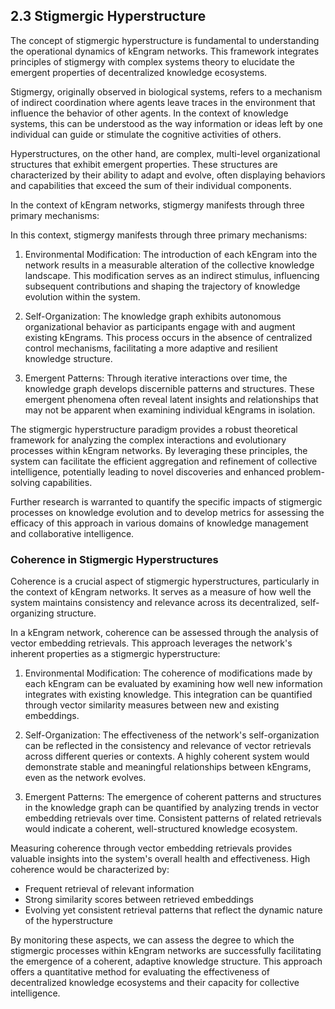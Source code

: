 ## 2.3 Stigmergic Hyperstructure

The concept of stigmergic hyperstructure is fundamental to understanding the operational dynamics of kEngram networks. This framework integrates principles of stigmergy with complex systems theory to elucidate the emergent properties of decentralized knowledge ecosystems.

Stigmergy, originally observed in biological systems, refers to a mechanism of indirect coordination where agents leave traces in the environment that influence the behavior of other agents. In the context of knowledge systems, this can be understood as the way information or ideas left by one individual can guide or stimulate the cognitive activities of others.

Hyperstructures, on the other hand, are complex, multi-level organizational structures that exhibit emergent properties. These structures are characterized by their ability to adapt and evolve, often displaying behaviors and capabilities that exceed the sum of their individual components.

In the context of kEngram networks, stigmergy manifests through three primary mechanisms:

In this context, stigmergy manifests through three primary mechanisms:

1. Environmental Modification: The introduction of each kEngram into the network results in a measurable alteration of the collective knowledge landscape. This modification serves as an indirect stimulus, influencing subsequent contributions and shaping the trajectory of knowledge evolution within the system.
    
2. Self-Organization: The knowledge graph exhibits autonomous organizational behavior as participants engage with and augment existing kEngrams. This process occurs in the absence of centralized control mechanisms, facilitating a more adaptive and resilient knowledge structure.
    
3. Emergent Patterns: Through iterative interactions over time, the knowledge graph develops discernible patterns and structures. These emergent phenomena often reveal latent insights and relationships that may not be apparent when examining individual kEngrams in isolation.
    

The stigmergic hyperstructure paradigm provides a robust theoretical framework for analyzing the complex interactions and evolutionary processes within kEngram networks. By leveraging these principles, the system can facilitate the efficient aggregation and refinement of collective intelligence, potentially leading to novel discoveries and enhanced problem-solving capabilities.

Further research is warranted to quantify the specific impacts of stigmergic processes on knowledge evolution and to develop metrics for assessing the efficacy of this approach in various domains of knowledge management and collaborative intelligence.

### Coherence in Stigmergic Hyperstructures

Coherence is a crucial aspect of stigmergic hyperstructures, particularly in the context of kEngram networks. It serves as a measure of how well the system maintains consistency and relevance across its decentralized, self-organizing structure.

In a kEngram network, coherence can be assessed through the analysis of vector embedding retrievals. This approach leverages the network's inherent properties as a stigmergic hyperstructure:

1. Environmental Modification: The coherence of modifications made by each kEngram can be evaluated by examining how well new information integrates with existing knowledge. This integration can be quantified through vector similarity measures between new and existing embeddings.
    
2. Self-Organization: The effectiveness of the network's self-organization can be reflected in the consistency and relevance of vector retrievals across different queries or contexts. A highly coherent system would demonstrate stable and meaningful relationships between kEngrams, even as the network evolves.
    
3. Emergent Patterns: The emergence of coherent patterns and structures in the knowledge graph can be quantified by analyzing trends in vector embedding retrievals over time. Consistent patterns of related retrievals would indicate a coherent, well-structured knowledge ecosystem.
    

Measuring coherence through vector embedding retrievals provides valuable insights into the system's overall health and effectiveness. High coherence would be characterized by:

- Frequent retrieval of relevant information
- Strong similarity scores between retrieved embeddings
- Evolving yet consistent retrieval patterns that reflect the dynamic nature of the hyperstructure

By monitoring these aspects, we can assess the degree to which the stigmergic processes within kEngram networks are successfully facilitating the emergence of a coherent, adaptive knowledge structure. This approach offers a quantitative method for evaluating the effectiveness of decentralized knowledge ecosystems and their capacity for collective intelligence.
    
